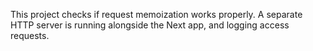 This project checks if request memoization works properly. A separate HTTP server is running alongside the Next app, and logging access requests.